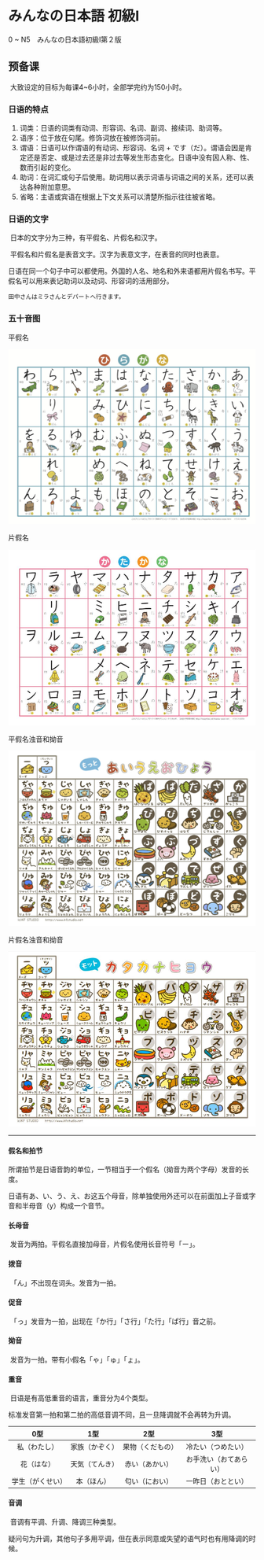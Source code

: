 # みんなの日本語 初級Ⅰ

0 ~ N5　みんなの日本語初級Ⅰ第２版
<!--more-->

## 预备课

​	大致设定的目标为每课4~6小时，全部学完约为150小时。

### 日语的特点

1. 词类：日语的词类有动词、形容词、名词、副词、接续词、助词等。
2. 语序：位于放在句尾。修饰词放在被修饰词前。
3. 谓语：日语可以作谓语的有动词、形容词、名词 + です（だ）。谓语会因是肯定还是否定、或是过去还是非过去等发生形态变化。日语中没有因人称、性、数而引起的变化。
4. 助词：在词汇或句子后使用。助词用以表示词语与词语之间的关系，还可以表达各种附加意思。
5. 省略：主语或宾语在根据上下文关系可以清楚所指示往往被省略。

### 日语的文字

​	日本的文字分为三种，有平假名、片假名和汉字。

​	平假名和片假名是表音文字。汉字为表意文字，在表音的同时也表意。

​	日语在同一个句子中可以都使用。外国的人名、地名和外来语都用片假名书写。平假名可以用来表记助词以及动词、形容词的活用部分。

```	markdown
田中さんはミラさんとデパートへ行きます。
```

### 五十音图

平假名

![hiragara](https://raw.githubusercontent.com/goatup/blog-images/main/japan%20nihongo1/20210724184549.jpg)

片假名

<img src="https://raw.githubusercontent.com/goatup/blog-images/main/japan%20nihongo1/20210724185518.jpg" alt="katakana" style="zoom:200%;" />

平假名浊音和拗音

![hiragarahyou](https://raw.githubusercontent.com/goatup/blog-images/main/japan%20nihongo1/20210724184846.jpg)

片假名浊音和拗音

<img src="https://raw.githubusercontent.com/goatup/blog-images/main/japan%20nihongo1/20210724185555.jpg" alt="katakanahyou" style="zoom:200%;" />

-----

#### 假名和拍节

​	所谓拍节是日语音韵的单位，一节相当于一个假名（拗音为两个字母）发音的长度。

​	日语有あ、い、う、え、お这五个母音，除单独使用外还可以在前面加上子音或字音和半母音（y）构成一个音节。

#### 长母音

​	发音为两拍。平假名直接加母音，片假名使用长音符号「ー」。

#### 拨音

​	「ん」不出现在词头。发音为一拍。

#### 促音

​	「っ」发音为一拍，出现在「か行」「さ行」「た行」「ぱ行」音之前。

#### 拗音

​	发音为一拍。带有小假名「ゃ」「ゅ」「ょ」。

#### 重音

​	日语是有高低重音的语言，重音分为4个类型。

​	标准发音第一拍和第二拍的高低音调不同，且一旦降调就不会再转为升调。

|   0型	 |   1型   |    2型   |  3型|	
|:-------:|:-------:|:-------:|:-------:|
|私（わたし）|家族（かぞく）|果物（くだもの）|冷たい（つめたい）|
|花（はな）|天気（てんき）|赤い（あかい）|お手洗い（おてあらい）|
|学生（がくせい）|本（ほん）|匂い（におい）|一昨日（おととい）|



#### 音调

​	音调有平调、升调、降调三种类型。

​	疑问句为升调，其他句子多用平调，但在表示同意或失望的语气时也有用降调的时候。
